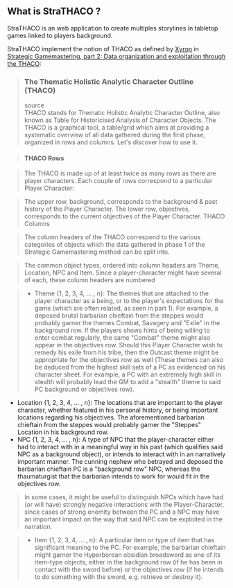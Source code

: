 ## What is StraTHACO ?

  StraTHACO is an web application to create multiples storylines in tabletop games linked to players background.

  StraTHACO implement the notion of THACO as defined by [Xyrop](https://github.com/Xyrop) in [Strategic Gamemastering, part 2: Data organization and exploitation through the THACO](http://blog.xyrop.com/post/2014/08/29/Strategic-Gamemastering-part-2):

> ### The Thematic Holistic Analytic Character Outline (THACO)
> source  
> THACO stands for Thematic Holistic Analytic Character Outline, also known as Table for Historicised Analysis of Character Objects.
The THACO is a graphical tool, a table/grid which aims at providing a systematic overview of all data gathered during the first phase, organized in rows and columns.
Let's discover how to use it.

> #### THACO Rows

> The THACO is made up of at least twice as many rows as there are player characters.
Each couple of rows correspond to a particular Player Character:

> The upper row, background, corresponds to the background & past history of the Player Character.
> The lower row, objectives, corresponds to the current objectives of the Player Character.
THACO Columns

> The column headers of the THACO correspond to the various categories of objects which the data gathered in phase 1 of the Strategic Gamemastering method can be split into.

> The common object types, ordered into column headers are Theme, Location, NPC and Item. Since a player-character might have several of each, these column headers are numbered

> - Theme {1, 2, 3, 4, ... , n}: The themes that are attached to the player character as a being, or to the player's expectations for the game (which are often related, as seen in part 1). For example, a deposed brutal barbarian chieftain from the steppes would probably garner the themes Combat, Savagery and "Exile" in the background row. If the players shows hints of being willing to enter combat regularly, the same "Combat" theme might also appear in the objectives row. Should this Player Character wish to remedy his exile from his tribe, then the Outcast theme might be appropriate for the objectives row as well (These themes can also be deduced from the highest skill sets of a PC as evidenced on his character sheet. For example, a PC with an extremely high skill in stealth will probably lead the GM to add a "stealth" theme to said PC background or objectives row).
- Location {1, 2, 3, 4, ... , n}: The locations that are important to the player character, whether featured in his personal history, or being important locations regarding his objectives. The aforementioned barbarian chieftain from the steppes would probably garner the "Steppes" Location in his background row.
- NPC {1, 2, 3, 4, ... , n}: A type of NPC that the player-character either had to interact with in a meaningful way in his past (which qualifies said NPC as a background object), or intends to interact with in an narratively important manner. The cunning nephew who betrayed and deposed the barbarian chieftain PC is a "background row" NPC, whereas the thaumaturgist that the barbarian intends to work for would fit in the objectives row.

> In some cases, it might be useful to distinguish NPCs which have had (or will have) strongly negative interactions with the Player-Character, since cases of strong enemity between the PC and a NPC may have an important impact on the way that said NPC can be exploited in the narration.

> - Item {1, 2, 3, 4, ... , n}: A particular item or type of item that has significant meaning to the PC. For example, the barbarian chieftain might garner the Hyperborean obsidian broadsword as one of its item-type objects, either in the background row (if he has been in contact with the sword before) or the objectives row (if he intends to do something with the sword, e.g. retrieve or destroy it).
